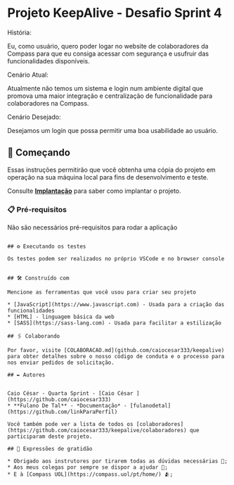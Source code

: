 # Projeto KeepAlive - Desafio Sprint 4

História:

Eu, como usuário, quero poder logar no website de colaboradores da Compass para que eu consiga acessar com segurança e usufruir das funcionalidades disponíveis.


Cenário Atual:

Atualmente não temos um sistema e login num ambiente digital que promova uma maior integração e centralização de funcionalidade para colaboradores na Compass.⠀⠀⠀


Cenário Desejado:

Desejamos um login que possa permitir uma boa usabilidade ao usuário.

## 🚀 Começando

Essas instruções permitirão que você obtenha uma cópia do projeto em operação na sua máquina local para fins de desenvolvimento e teste.

Consulte **[Implantação](#-implanta%C3%A7%C3%A3o)** para saber como implantar o projeto.

### 📋 Pré-requisitos

Não são necessários pré-requisitos para rodar a aplicação
```

## ⚙️ Executando os testes

Os testes podem ser realizados no próprio VSCode e no browser console


## 🛠️ Construído com

Mencione as ferramentas que você usou para criar seu projeto

* [JavaScript](https://www.javascript.com) - Usada para a criação das funcionalidades
* [HTML] - linguagem básica da web
* [SASS](https://sass-lang.com) - Usada para facilitar a estilização

## 🖇️ Colaborando

Por favor, visite [COLABORACAO.md](github.com/caiocesar333/keepalive) para obter detalhes sobre o nosso código de conduta e o processo para nos enviar pedidos de solicitação.

## ✒️ Autores


Caio César - Quarta Sprint - [Caio César ](https://github.com/caiocesar333)
* **Fulano De Tal** - *Documentação* - [fulanodetal](https://github.com/linkParaPerfil)

Você também pode ver a lista de todos os [colaboradores](https://github.com/caiocesar333/keepalive/colaboradores) que participaram deste projeto.

## 🎁 Expressões de gratidão

* Obrigado aos instrutores por tirarem todas as dúvidas necessárias 📢;
* Aos meus colegas por sempre se dispor a ajudar 🍺;
* E à [Compass UOL](https://compass.uol/pt/home/) 🫂;



